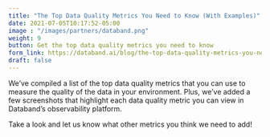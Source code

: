 ```yaml
---
title: "The Top Data Quality Metrics You Need to Know (With Examples)"
date: 2021-07-05T10:17:52-05:00
image : "/images/partners/databand.png"
weight: 9
button: Get the top data quality metrics you need to know
form_link: https://databand.ai/blog/the-top-data-quality-metrics-you-need-to-know-with-examples/
draft: false
---
```


We’ve compiled a list of the top data quality metrics that you can use to measure the quality of the data in your environment. Plus, we’ve added a few screenshots that highlight each data quality metric you can view in Databand’s observability platform. 

Take a look and let us know what other metrics you think we need to add!
